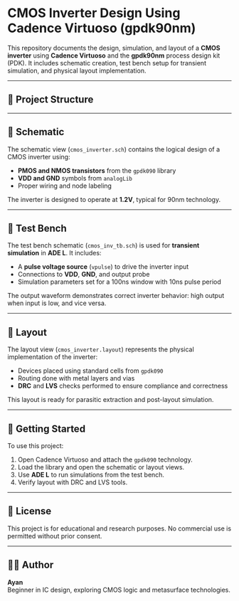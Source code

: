 # CMOS Inverter Design Using Cadence Virtuoso (gpdk90nm)

This repository documents the design, simulation, and layout of a **CMOS inverter** using **Cadence Virtuoso** and the **gpdk90nm** process design kit (PDK). It includes schematic creation, test bench setup for transient simulation, and physical layout implementation.

---

## 📁 Project Structure


---

## 🧩 Schematic

The schematic view (`cmos_inverter.sch`) contains the logical design of a CMOS inverter using:
- **PMOS and NMOS transistors** from the `gpdk090` library
- **VDD and GND** symbols from `analogLib`
- Proper wiring and node labeling

The inverter is designed to operate at **1.2V**, typical for 90nm technology.

---

## 🧪 Test Bench

The test bench schematic (`cmos_inv_tb.sch`) is used for **transient simulation** in **ADE L**. It includes:
- A **pulse voltage source** (`vpulse`) to drive the inverter input
- Connections to **VDD**, **GND**, and output probe
- Simulation parameters set for a 100ns window with 10ns pulse period

The output waveform demonstrates correct inverter behavior: high output when input is low, and vice versa.

---

## 🧱 Layout

The layout view (`cmos_inverter.layout`) represents the physical implementation of the inverter:
- Devices placed using standard cells from `gpdk090`
- Routing done with metal layers and vias
- **DRC** and **LVS** checks performed to ensure compliance and correctness

This layout is ready for parasitic extraction and post-layout simulation.

---

## 🚀 Getting Started

To use this project:
1. Open Cadence Virtuoso and attach the `gpdk090` technology.
2. Load the library and open the schematic or layout views.
3. Use **ADE L** to run simulations from the test bench.
4. Verify layout with DRC and LVS tools.

---

## 📘 License

This project is for educational and research purposes. No commercial use is permitted without prior consent.

---

## 🙋‍♂️ Author

**Ayan**  
Beginner in IC design, exploring CMOS logic and metasurface technologies.

